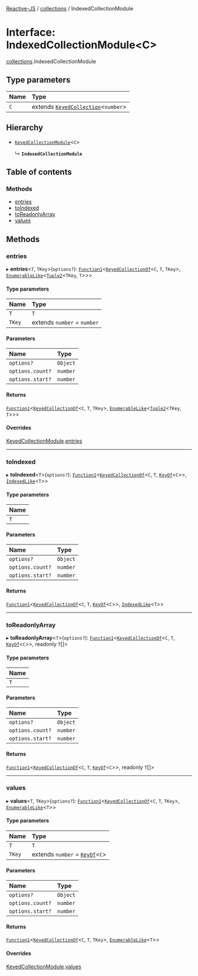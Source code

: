 [Reactive-JS](../README.md) / [collections](../modules/collections.md) / IndexedCollectionModule

# Interface: IndexedCollectionModule<C\>

[collections](../modules/collections.md).IndexedCollectionModule

## Type parameters

| Name | Type |
| :------ | :------ |
| `C` | extends [`KeyedCollection`](collections.KeyedCollection.md)<`number`\> |

## Hierarchy

- [`KeyedCollectionModule`](collections.KeyedCollectionModule.md)<`C`\>

  ↳ **`IndexedCollectionModule`**

## Table of contents

### Methods

- [entries](collections.IndexedCollectionModule.md#entries)
- [toIndexed](collections.IndexedCollectionModule.md#toindexed)
- [toReadonlyArray](collections.IndexedCollectionModule.md#toreadonlyarray)
- [values](collections.IndexedCollectionModule.md#values)

## Methods

### entries

▸ **entries**<`T`, `TKey`\>(`options?`): [`Function1`](../modules/functions.md#function1)<[`KeyedCollectionOf`](../modules/collections.md#keyedcollectionof)<`C`, `T`, `TKey`\>, [`EnumerableLike`](collections.EnumerableLike.md)<[`Tuple2`](../modules/functions.md#tuple2)<`TKey`, `T`\>\>\>

#### Type parameters

| Name | Type |
| :------ | :------ |
| `T` | `T` |
| `TKey` | extends `number` = `number` |

#### Parameters

| Name | Type |
| :------ | :------ |
| `options?` | `Object` |
| `options.count?` | `number` |
| `options.start?` | `number` |

#### Returns

[`Function1`](../modules/functions.md#function1)<[`KeyedCollectionOf`](../modules/collections.md#keyedcollectionof)<`C`, `T`, `TKey`\>, [`EnumerableLike`](collections.EnumerableLike.md)<[`Tuple2`](../modules/functions.md#tuple2)<`TKey`, `T`\>\>\>

#### Overrides

[KeyedCollectionModule](collections.KeyedCollectionModule.md).[entries](collections.KeyedCollectionModule.md#entries)

___

### toIndexed

▸ **toIndexed**<`T`\>(`options?`): [`Function1`](../modules/functions.md#function1)<[`KeyedCollectionOf`](../modules/collections.md#keyedcollectionof)<`C`, `T`, [`KeyOf`](../modules/collections.md#keyof)<`C`\>\>, [`IndexedLike`](collections.IndexedLike.md)<`T`\>\>

#### Type parameters

| Name |
| :------ |
| `T` |

#### Parameters

| Name | Type |
| :------ | :------ |
| `options?` | `Object` |
| `options.count?` | `number` |
| `options.start?` | `number` |

#### Returns

[`Function1`](../modules/functions.md#function1)<[`KeyedCollectionOf`](../modules/collections.md#keyedcollectionof)<`C`, `T`, [`KeyOf`](../modules/collections.md#keyof)<`C`\>\>, [`IndexedLike`](collections.IndexedLike.md)<`T`\>\>

___

### toReadonlyArray

▸ **toReadonlyArray**<`T`\>(`options?`): [`Function1`](../modules/functions.md#function1)<[`KeyedCollectionOf`](../modules/collections.md#keyedcollectionof)<`C`, `T`, [`KeyOf`](../modules/collections.md#keyof)<`C`\>\>, readonly `T`[]\>

#### Type parameters

| Name |
| :------ |
| `T` |

#### Parameters

| Name | Type |
| :------ | :------ |
| `options?` | `Object` |
| `options.count?` | `number` |
| `options.start?` | `number` |

#### Returns

[`Function1`](../modules/functions.md#function1)<[`KeyedCollectionOf`](../modules/collections.md#keyedcollectionof)<`C`, `T`, [`KeyOf`](../modules/collections.md#keyof)<`C`\>\>, readonly `T`[]\>

___

### values

▸ **values**<`T`, `TKey`\>(`options?`): [`Function1`](../modules/functions.md#function1)<[`KeyedCollectionOf`](../modules/collections.md#keyedcollectionof)<`C`, `T`, `TKey`\>, [`EnumerableLike`](collections.EnumerableLike.md)<`T`\>\>

#### Type parameters

| Name | Type |
| :------ | :------ |
| `T` | `T` |
| `TKey` | extends `number` = [`KeyOf`](../modules/collections.md#keyof)<`C`\> |

#### Parameters

| Name | Type |
| :------ | :------ |
| `options?` | `Object` |
| `options.count?` | `number` |
| `options.start?` | `number` |

#### Returns

[`Function1`](../modules/functions.md#function1)<[`KeyedCollectionOf`](../modules/collections.md#keyedcollectionof)<`C`, `T`, `TKey`\>, [`EnumerableLike`](collections.EnumerableLike.md)<`T`\>\>

#### Overrides

[KeyedCollectionModule](collections.KeyedCollectionModule.md).[values](collections.KeyedCollectionModule.md#values)
